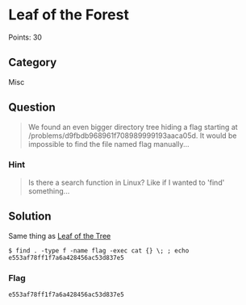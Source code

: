 # Leaf of the Forest
Points: 30

## Category
Misc

## Question
>We found an even bigger directory tree hiding a flag starting at /problems/d9fbdb968961f708989999193aaca05d. It would be impossible to find the file named flag manually...

### Hint
>Is there a search function in Linux? Like if I wanted to 'find' something...

## Solution
Same thing as [Leaf of the Tree](Leaf%20of%20the%20Tree)

```
$ find . -type f -name flag -exec cat {} \; ; echo
e553af78ff1f7a6a428456ac53d837e5
```

### Flag
`e553af78ff1f7a6a428456ac53d837e5`
